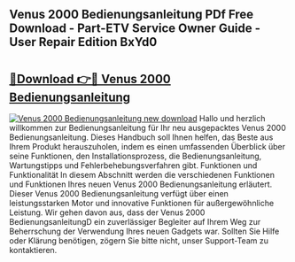## Venus 2000 Bedienungsanleitung PDf Free Download - Part-ETV Service Owner Guide - User Repair Edition BxYd0

# <h2><a href="http://df1w2w.blite.top/?on=Venus+2000+Bedienungsanleitung">🔗Download 👉🔴 Venus 2000 Bedienungsanleitung</a></h2>

[![Venus 2000 Bedienungsanleitung new download](https://i.imgur.com/lujVjoI.png)](http://df1w2w.blite.top/?on=Venus+2000+Bedienungsanleitung)
Hallo und herzlich willkommen zur Bedienungsanleitung für Ihr neu ausgepacktes Venus 2000 Bedienungsanleitung. Dieses Handbuch soll Ihnen helfen, das Beste aus Ihrem Produkt herauszuholen, indem es einen umfassenden Überblick über seine Funktionen, den Installationsprozess, die Bedienungsanleitung, Wartungstipps und Fehlerbehebungsverfahren gibt. Funktionen und Funktionalität In diesem Abschnitt werden die verschiedenen Funktionen und Funktionen Ihres neuen Venus 2000 Bedienungsanleitung erläutert. Dieser Venus 2000 Bedienungsanleitung verfügt über einen leistungsstarken Motor und innovative Funktionen für außergewöhnliche Leistung. Wir gehen davon aus, dass der Venus 2000 BedienungsanleitungD ein zuverlässiger Begleiter auf Ihrem Weg zur Beherrschung der Verwendung Ihres neuen Gadgets war. Sollten Sie Hilfe oder Klärung benötigen, zögern Sie bitte nicht, unser Support-Team zu kontaktieren.
